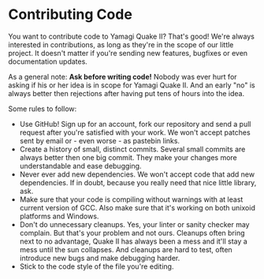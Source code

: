# Contributing Code

You want to contribute code to Yamagi Quake II? That's good! We're
always interested in contributions, as long as they're in the scope of
our little project. It doesn't matter if you're sending new features,
bugfixes or even documentation updates.

As a general note: **Ask before writing code!** Nobody was ever hurt for
asking if his or her idea is in scope for Yamagi Quake II. And an early
"no" is always better then rejections after having put tens of hours
into the idea.

Some rules to follow:

* Use GitHub! Sign up for an account, fork our repository and send a
  pull request after you're satisfied with your work. We won't accept
  patches sent by email or - even worse - as pastebin links.
* Create a history of small, distinct commits. Several small commits are
  always better then one big commit. They make your changes more
  understandable and ease debugging.
* Never ever add new dependencies. We won't accept code that add new
  dependencies. If in doubt, because you really need that nice little
  library, ask.
* Make sure that your code is compiling without warnings with at least
  current version of GCC. Also make sure that it's working on
  both unixoid platforms and Windows.
* Don't do unnecessary cleanups. Yes, your linter or sanity checker may
  complain. But that's your problem and not ours. Cleanups often bring
  next to no advantage, Quake II has always been a mess and it'll stay a
  mess until the sun collapses. And cleanups are hard to test, often
  introduce new bugs and make debugging harder.
* Stick to the code style of the file you're editing.
